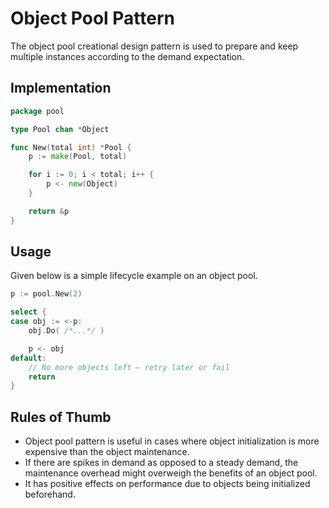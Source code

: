 # Object Pool Pattern

The object pool creational design pattern is used to prepare and keep multiple
instances according to the demand expectation.

## Implementation

```go
package pool

type Pool chan *Object

func New(total int) *Pool {
	p := make(Pool, total)

	for i := 0; i < total; i++ {
		p <- new(Object)
	}

	return &p
}
```

## Usage

Given below is a simple lifecycle example on an object pool.

```go
p := pool.New(2)

select {
case obj := <-p:
	obj.Do( /*...*/ )

	p <- obj
default:
	// No more objects left — retry later or fail
	return
}
```

## Rules of Thumb

- Object pool pattern is useful in cases where object initialization is more
  expensive than the object maintenance.
- If there are spikes in demand as opposed to a steady demand, the maintenance
  overhead might overweigh the benefits of an object pool.
- It has positive effects on performance due to objects being initialized beforehand.
